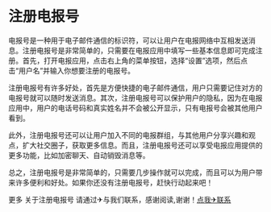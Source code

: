 # 注册电报号

电报号是一种用于电子邮件通信的标识符，可以让用户在电报网络中互相发送消息。注册电报号是非常简单的，只需要在电报应用中填写一些基本信息即可完成注册。首先，打开电报应用，点击右上角的菜单按钮，选择“设置”选项，然后点击“用户名”并输入你想要注册的电报号。

注册电报号有许多好处，首先是方便快捷的电子邮件通信，用户只需要记住对方的电报号就可以随时发送消息。其次，注册电报号可以保护用户的隐私，因为在电报应用中，用户的电话号码和真实姓名并不会被公开显示，只有电报号会被其他用户看到。

此外，注册电报号还可以让用户加入不同的电报群组，与其他用户分享兴趣和观点，扩大社交圈子，获取更多信息。而且，注册电报号还可以享受电报应用提供的更多功能，比如加密聊天、自动销毁消息等。

总之，注册电报号是非常简单的，只需要几步操作就可以完成，而且可以为用户带来许多便利和好处。如果你还没有注册电报号，赶快行动起来吧！

更多 关于注册电报号 请通过✈与我们联系，感谢阅读,谢谢！[点我✈联系](https://www.k02.cc)